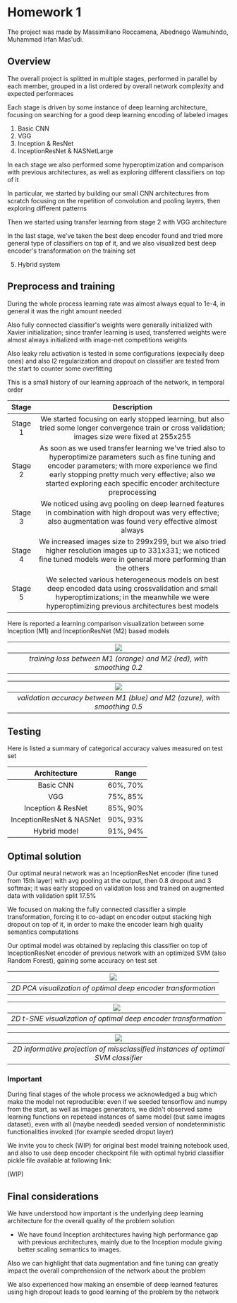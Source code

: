 # Homework 1
The project was made by Massimiliano Roccamena, Abednego Wamuhindo, Muhammad Irfan Mas'udi.

## Overview

The overall project is splitted in multiple stages, performed in parallel by each member, grouped in a list ordered by overall network complexity and expected performaces

Each stage is driven by some instance of deep learning architecture, focusing on searching for a good deep learning encoding of labeled images

1. Basic CNN
2. VGG
3. Inception & ResNet
4. InceptionResNet & NASNetLarge

In each stage we also performed some hyperoptimization and comparison with previous architectures, as well as exploring different classifiers on top of it

In particular, we started by building our small CNN architectures from scratch focusing on the repetition of convolution and pooling layers, then exploring different patterns

Then we started using transfer learning from stage 2 with VGG architecture

In the last stage, we've taken the best deep encoder found and tried more general type of classifiers on top of it, and we also visualized best deep encoder's transformation on the training set

5. Hybrid system

## Preprocess and training
During the whole process learning rate was almost always equal to 1e-4, in general it was the right amount needed

Also fully connected classifier's weights were generally initialized with Xavier initialization; since tranfer learning is used, transferred weights were almost always initialized with image-net competitions weights

Also leaky relu activation is tested in some configurations (expecially deep ones) and also l2 regularization and dropout on classifier are tested from the start to counter some overfitting

This is a small history of our learning approach of the network, in temporal order

| Stage | Description |
| :----: | :----: |
| Stage 1 | We started focusing on early stopped learning, but also tried some longer convergence train or cross validation; images size were fixed at 255x255 |
| Stage 2 | As soon as we used transfer learning we've tried also to hyperoptimize parameters such as fine tuning and encoder parameters; with more experience we find early stopping pretty much very effective; also we started exploring each specific encoder architecture preprocessing |
| Stage 3 | We noticed using avg pooling on deep learned features in combination with high dropout was very effective; also augmentation was found very effective almost always |
| Stage 4 | We increased images size to 299x299, but we also tried higher resolution images up to 331x331; we noticed fine tuned models were in general more performing than the others |
| Stage 5 | We selected various heterogeneous models on best deep encoded data using crossvalidation and small hyperoptimizations; in the meanwhile we were hyperoptimizing previous architectures best models

Here is reported a learning comparison visualization between some Inception (M1) and InceptionResNet (M2) based models

| ![](imgs/cmp_train.PNG) | 
|:--:| 
| *training loss between M1 (orange) and M2 (red), with smoothing 0.2* |

| ![](imgs/cmp_val.PNG) | 
|:--:| 
| *validation accuracy between M1 (blue) and M2 (azure), with smoothing 0.5* |

## Testing

Here is listed a summary of categorical accuracy values measured on test set

| Architecture | Range |
| :----: | :----: |
| Basic CNN | 60%, 70% |
| VGG | 75%, 85% |
| Inception & ResNet | 85%, 90% |
| InceptionResNet & NASNet | 90%, 93% |
| Hybrid model | 91%, 94% |

## Optimal solution

Our optimal neural network was an InceptionResNet encoder (fine tuned from 15th layer) with avg pooling at the output, then 0.8 dropout and 3 softmax; it was early stopped on validation loss and trained on augmented data with validation split 17.5%

We focused on making the fully connected classifier a simple transformation, forcing it to co-adapt on encoder output stacking high dropout on top of it, in order to make the encoder learn high quality semantics computations

Our optimal model was obtained by replacing this classifier on top of InceptionResNet encoder of previous network with an optimized SVM (also Random Forest), gaining some accuracy on test set

| ![](imgs/PCA.PNG) | 
|:--:| 
| *2D PCA visualization of optimal deep encoder transformation* |

| ![](imgs/t-SNE.PNG) | 
|:--:| 
| *2D t-SNE visualization of optimal deep encoder transformation* |

| ![](imgs/missclassified.PNG) | 
|:--:| 
| *2D informative projection of missclassified instances of optimal SVM classifier* |

### Important

During final stages of the whole process we acknowledged a bug which make the model not reproducible: even if we seeded tensorflow and numpy from the start, as well as images generators, we didn't observed same learning functions on repetead instances of same model (but same images dataset), even with all (maybe needed) seeded version of nondeterministic functionalities invoked (for example seeded droput layer)

We invite you to check (WIP) for original best model training notebook used, and also to use deep encoder checkpoint file with optimal hybrid classifier pickle file available at following link:

(WIP)

## Final considerations
We have understood how important is the underlying deep learning architecture for the overall quality of the problem solution
- We have found Inception architectures having high performance gap with previous architectures, mainly due to the Inception module giving better scaling semantics to images.

Also we can highlight that data augmentation and fine tuning can greatly impact the overall comprehension of the network about the problem

We also experienced how making an ensemble of deep learned features using high dropout leads to good learning of the problem by the network